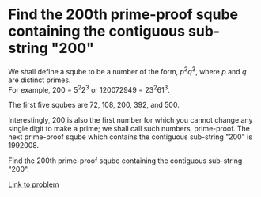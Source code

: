 # Find the 200th prime-proof sqube containing the contiguous sub-string "200"

<p>We shall define a sqube to be a number of the form, <var>p</var><sup>2</sup><var>q</var><sup>3</sup>, where <var>p</var> and <var>q</var> are distinct primes.<br />
For example, 200 = 5<sup>2</sup>2<sup>3</sup> or 120072949 = 23<sup>2</sup>61<sup>3</sup>.</p>

<p>The first five squbes are 72, 108, 200, 392, and 500.</p>

<p>Interestingly, 200 is also the first number for which you cannot change any single digit to make a prime; we shall call such numbers, prime-proof. The next prime-proof sqube which contains the contiguous sub-string "200" is 1992008.</p>

<p>Find the 200th prime-proof sqube containing the contiguous sub-string "200".</p>

[Link to problem](https://projecteuler.net/problem=200)

